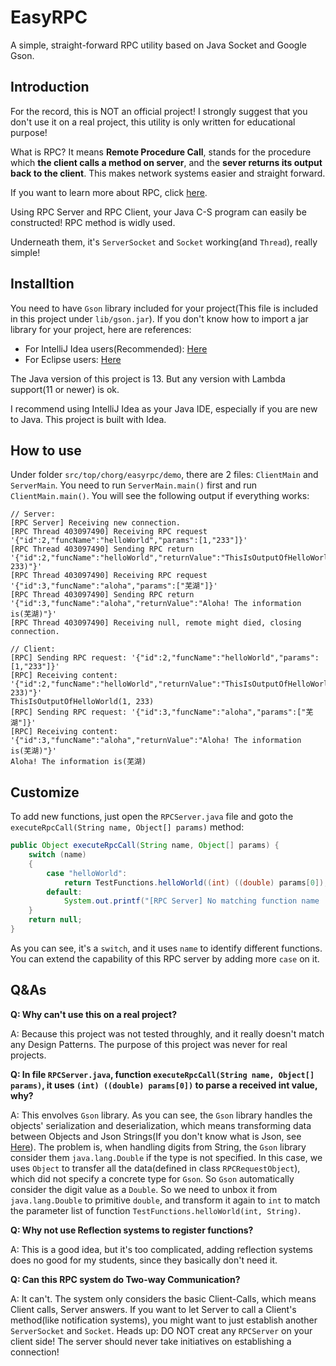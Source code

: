 # EasyRPC
A simple, straight-forward RPC utility based on Java Socket and Google Gson.

## Introduction
For the record, this is NOT an official project! I strongly suggest that you don't use it on a real project, this utility is only written for educational purpose!

What is RPC? It means **Remote Procedure Call**, stands for the procedure which **the client calls a method on server**, and the **sever returns its output back to the client**. This makes network systems easier and straight forward.

If you want to learn more about RPC, click [here](https://baike.baidu.com/item/远程过程调用/7854346?fromtitle=RPC&fromid=609861&fr=aladdin).

Using RPC Server and RPC Client, your Java C-S program can easily be constructed! RPC method is widly used.

Underneath them, it's `ServerSocket` and `Socket` working(and `Thread`), really simple!

## Installtion
You need to have `Gson` library included for your project(This file is included in this project under `lib/gson.jar`). If you don't know how to import a jar library for your project, here are references:
- For IntelliJ Idea users(Recommended): [Here](https://jingyan.baidu.com/article/ff42efa9f8161bc19e220225.html)
- For Eclipse users: [Here](https://blog.csdn.net/qq_21808961/article/details/81215590)

The Java version of this project is 13. But any version with Lambda support(11 or newer) is ok.

I recommend using IntelliJ Idea as your Java IDE, especially if you are new to Java. This project is built with Idea.

## How to use
Under folder `src/top/chorg/easyrpc/demo`, there are 2 files: `ClientMain` and `ServerMain`. You need to run `ServerMain.main()` first and run `ClientMain.main()`. You will see the following output if everything works:

```
// Server:
[RPC Server] Receiving new connection.
[RPC Thread 403097490] Receiving RPC request '{"id":2,"funcName":"helloWorld","params":[1,"233"]}'
[RPC Thread 403097490] Sending RPC return '{"id":2,"funcName":"helloWorld","returnValue":"ThisIsOutputOfHelloWorld(1, 233)"}'
[RPC Thread 403097490] Receiving RPC request '{"id":3,"funcName":"aloha","params":["芜湖"]}'
[RPC Thread 403097490] Sending RPC return '{"id":3,"funcName":"aloha","returnValue":"Aloha! The information is(芜湖)"}'
[RPC Thread 403097490] Receiving null, remote might died, closing connection.

// Client:
[RPC] Sending RPC request: '{"id":2,"funcName":"helloWorld","params":[1,"233"]}'
[RPC] Receiving content: '{"id":2,"funcName":"helloWorld","returnValue":"ThisIsOutputOfHelloWorld(1, 233)"}'
ThisIsOutputOfHelloWorld(1, 233)
[RPC] Sending RPC request: '{"id":3,"funcName":"aloha","params":["芜湖"]}'
[RPC] Receiving content: '{"id":3,"funcName":"aloha","returnValue":"Aloha! The information is(芜湖)"}'
Aloha! The information is(芜湖)
```

## Customize
To add new functions, just open the `RPCServer.java` file and goto the `executeRpcCall(String name, Object[] params)` method:

```java
public Object executeRpcCall(String name, Object[] params) {
    switch (name)
    {
        case "helloWorld":
            return TestFunctions.helloWorld((int) ((double) params[0]), (String) params[1]);
        default:
            System.out.printf("[RPC Server] No matching function name '%s'.\n", name);
    }
    return null;
}
```

As you can see, it's a `switch`, and it uses `name` to identify different functions. You can extend the capability of this RPC server by adding more `case` on it.

## Q&As
**Q: Why can't use this on a real project?**

A: Because this project was not tested throughly, and it really doesn't match any Design Patterns. The purpose of this project was never for real projects.

**Q: In file `RPCServer.java`, function `executeRpcCall(String name, Object[] params)`, it uses `(int) ((double) params[0])` to parse a received int value, why?**

A: This envolves `Gson` library. As you can see, the `Gson` library handles the objects' serialization and deserialization, which means transforming data between Objects and Json Strings(If you don't know what is Json, see [Here](https://www.runoob.com/json/json-tutorial.html)). The problem is, when handling digits from String, the `Gson` library consider them `java.lang.Double` if the type is not specified. In this case, we uses `Object` to transfer all the data(defined in class `RPCRequestObject`), which did not specify a concrete type for `Gson`. So `Gson` automatically consider the digit value as a `Double`. So we need to unbox it from `java.lang.Double` to primitive `double`, and transform it again to `int` to match the parameter list of function `TestFunctions.helloWorld(int, String)`.

**Q: Why not use Reflection systems to register functions?**

A: This is a good idea, but it's too complicated, adding reflection systems does no good for my students, since they basically don't need it.

**Q: Can this RPC system do Two-way Communication?**

A: It can't. The system only considers the basic Client-Calls, which means Client calls, Server answers. If you want to let Server to call a Client's method(like notification systems), you might want to just establish another `ServerSocket` and `Socket`. Heads up: DO NOT creat any `RPCServer` on your client side! The server should never take initiatives on establishing a connection!
